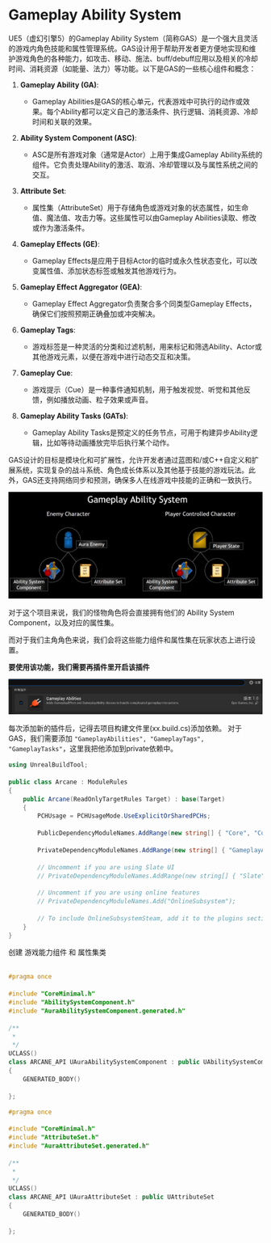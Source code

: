 # Gameplay Ability System

UE5（虚幻引擎5）的Gameplay Ability System（简称GAS）是一个强大且灵活的游戏内角色技能和属性管理系统。GAS设计用于帮助开发者更方便地实现和维护游戏角色的各种能力，如攻击、移动、施法、buff/debuff应用以及相关的冷却时间、消耗资源（如能量、法力）等功能。以下是GAS的一些核心组件和概念：

1. **Gameplay Ability (GA)**:
   - Gameplay Abilities是GAS的核心单元，代表游戏中可执行的动作或效果。每个Ability都可以定义自己的激活条件、执行逻辑、消耗资源、冷却时间和关联的效果。

2. **Ability System Component (ASC)**:
   - ASC是所有游戏对象（通常是Actor）上用于集成Gameplay Ability系统的组件。它负责处理Ability的激活、取消、冷却管理以及与属性系统之间的交互。

3. **Attribute Set**:
   - 属性集（AttributeSet）用于存储角色或游戏对象的状态属性，如生命值、魔法值、攻击力等。这些属性可以由Gameplay Abilities读取、修改或作为激活条件。

4. **Gameplay Effects (GE)**:
   - Gameplay Effects是应用于目标Actor的临时或永久性状态变化，可以改变属性值、添加状态标签或触发其他游戏行为。

5. **Gameplay Effect Aggregator (GEA)**:
   - Gameplay Effect Aggregator负责聚合多个同类型Gameplay Effects，确保它们按照预期正确叠加或冲突解决。

6. **Gameplay Tags**:
   - 游戏标签是一种灵活的分类和过滤机制，用来标记和筛选Ability、Actor或其他游戏元素，以便在游戏中进行动态交互和决策。

7. **Gameplay Cue**:
   - 游戏提示（Cue）是一种事件通知机制，用于触发视觉、听觉和其他反馈，例如播放动画、粒子效果或声音。

8. **Gameplay Ability Tasks (GATs)**:
   - Gameplay Ability Tasks是预定义的任务节点，可用于构建异步Ability逻辑，比如等待动画播放完毕后执行某个动作。

GAS设计的目标是模块化和可扩展性，允许开发者通过蓝图和/或C++自定义和扩展系统，实现复杂的战斗系统、角色成长体系以及其他基于技能的游戏玩法。此外，GAS还支持网络同步和预测，确保多人在线游戏中技能的正确和一致执行。



![image-20240405231019194](.\image-20240405231019194.png)

对于这个项目来说，我们的怪物角色将会直接拥有他们的 Ability System Component，以及对应的属性集。

而对于我们主角角色来说，我们会将这些能力组件和属性集在玩家状态上进行设置。



**要使用该功能，我们需要再插件里开启该插件**

![image-20240405232412478](.\image-20240405232412478.png)



每次添加新的插件后，记得去项目构建文件里(xx.build.cs)添加依赖。 对于GAS，我们需要添加 `"GameplayAbilities", "GameplayTags", "GameplayTasks"`，这里我把他添加到private依赖中。

```c#
using UnrealBuildTool;

public class Arcane : ModuleRules
{
	public Arcane(ReadOnlyTargetRules Target) : base(Target)
	{
		PCHUsage = PCHUsageMode.UseExplicitOrSharedPCHs;
	
		PublicDependencyModuleNames.AddRange(new string[] { "Core", "CoreUObject", "Engine", "InputCore", "EnhancedInput" });

		PrivateDependencyModuleNames.AddRange(new string[] { "GameplayAbilities", "GameplayTags", "GameplayTasks" });

		// Uncomment if you are using Slate UI
		// PrivateDependencyModuleNames.AddRange(new string[] { "Slate", "SlateCore" });
		
		// Uncomment if you are using online features
		// PrivateDependencyModuleNames.Add("OnlineSubsystem");

		// To include OnlineSubsystemSteam, add it to the plugins section in your uproject file with the Enabled attribute set to true
	}
}

```





创建 游戏能力组件 和 属性集类

```c++

#pragma once

#include "CoreMinimal.h"
#include "AbilitySystemComponent.h"
#include "AuraAbilitySystemComponent.generated.h"

/**
 * 
 */
UCLASS()
class ARCANE_API UAuraAbilitySystemComponent : public UAbilitySystemComponent
{
	GENERATED_BODY()
	
};
```

```c++
#pragma once

#include "CoreMinimal.h"
#include "AttributeSet.h"
#include "AuraAttributeSet.generated.h"

/**
 * 
 */
UCLASS()
class ARCANE_API UAuraAttributeSet : public UAttributeSet
{
	GENERATED_BODY()
	
};

```

